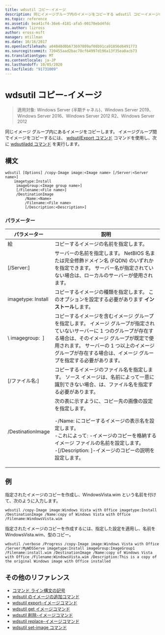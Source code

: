 ```yaml
---
title: wdsutil コピー-イメージ
description: 同じイメージグループ内のイメージをコピーする wdsutil コピーイメージの参照記事。
ms.topic: reference
ms.assetid: bea41cf4-36e6-4181-afa5-00170ebd4fdc
ms.author: lizross
author: eross-msft
manager: mtillman
ms.date: 10/16/2017
ms.openlocfilehash: a04848d0b673697809af08b91ca91856d6491773
ms.sourcegitcommit: 720455aad2bac78cf64997d196a13f35ea0acb73
ms.translationtype: MT
ms.contentlocale: ja-JP
ms.lasthandoff: 10/05/2020
ms.locfileid: "91731009"
---
```

# <a name="wdsutil-copy-image"></a>wdsutil コピー-イメージ

> 適用対象: Windows Server (半期チャネル)、Windows Server 2019、Windows Server 2016、Windows Server 2012 R2、Windows Server 2012

同じイメージ グループ内にあるイメージをコピーします。 イメージグループ間でイメージをコピーするには、 [wdsutilExport コマンド](wdsutil-export-image.md) コマンドを使用し、次に [wdsutiladd コマンド](wdsutil-add-image.md) を実行します。

## <a name="syntax"></a>構文
```
wdsutil [Options] /copy-Image image:<Image name> [/Server:<Server name>]
    imagetype:Install
     imageGroup:<Image group name>]
     [/Filename:<File name>]
     /DestinationImage
         /Name:<Name>
         /Filename:<File name>
         [/Description:<Description>]
```
### <a name="parameters"></a>パラメーター
|パラメーター|説明|
|-------|--------|
| 絵<Image name>|コピーするイメージの名前を指定します。|
|[/Server:<Server name>]|サーバーの名前を指定します。 NetBIOS 名または完全修飾ドメイン名 (FQDN) のいずれかを指定できます。 サーバー名が指定されていない場合は、ローカルのサーバーが使用されます。|
| imagetype: Install|コピーするイメージの種類を指定します。 このオプションを設定する必要があります **インストール**します。|
|\ imagegroup: <Image group name> ]|コピーするイメージを含むイメージ グループを指定します。 イメージ グループが指定されていないサーバーに 1 つのグループが存在する場合は、そのイメージ グループが既定で使用されます。 サーバーの 1 つ以上のイメージ グループが存在する場合は、イメージ グループを指定する必要があります。|
|[/ファイル名:<Filename>]|コピーするイメージのファイル名を指定します。 ソース イメージは、名前によって一意に識別できない場合、は、ファイル名を指定する必要があります。|
|/DestinationImage|次の表に示すように、コピー先の画像の設定を指定します。<p>-/Name:<Name> にコピーするイメージの表示名を設定します。<br />-これによって:<Filename> -イメージのコピーを格納するイメージ ファイルの名前を設定します。<br />-[/Description: <Description>]-イメージのコピーの説明を設定します。|
## <a name="examples"></a>例
指定されたイメージのコピーを作成し、WindowsVista.wim という名前を付けて、次のように入力します。
```
wdsutil /copy-Image image:Windows Vista with Office imagetype:Install /DestinationImage /Name:copy of Windows Vista with Office /Filename:WindowsVista.wim
```
指定されたイメージのコピーを作成するには、指定した設定を適用し、名前を WindowsVista.wim、型のコピー。
```
wdsutil /verbose /Progress /copy-Image image:Windows Vista with Office /Server:MyWDSServe imagetype:Install imageGroup:ImageGroup1
/Filename:install.wim /DestinationImage /Name:copy of Windows Vista with Office /Filename:WindowsVista.wim /Description:This is a copy of the original Windows image with Office installed
```
## <a name="additional-references"></a>その他のリファレンス
- [コマンド ライン構文の記号](command-line-syntax-key.md)
- [wdsutil のイメージの追加コマンド](wdsutil-add-image.md)
- [wdsutil export-イメージコマンド](wdsutil-export-image.md)
- [wdsutil get イメージコマンド](wdsutil-get-image.md)
- [wdsutil 削除-イメージコマンド](wdsutil-remove-image.md)
- [wdsutil replace-イメージコマンド](wdsutil-replace-image.md)
- [wdsutil set-image コマンド](wdsutil-set-image.md)

